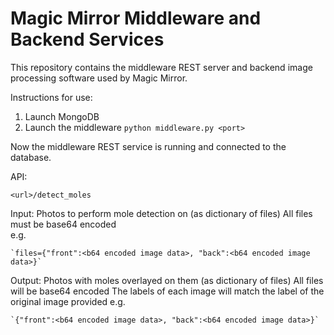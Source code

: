 # Magic Mirror Middleware and Backend Services
This repository contains the middleware REST server and backend image processing software used
by Magic Mirror. 

Instructions for use:
1. Launch MongoDB
2. Launch the middleware
	`python middleware.py <port>`

Now the middleware REST service is running and connected to the database.

API:

`<url>/detect_moles`

Input:
	Photos to perform mole detection on (as dictionary of files)
	All files must be base64 encoded	
	e.g. 
	
	`files={"front":<b64 encoded image data>, "back":<b64 encoded image data>}`
	
Output:
	Photos with moles overlayed on them (as dictionary of files)
	All files will be base64 encoded
	The labels of each image will match the label of the original image provided
	e.g. 
	
	`{"front":<b64 encoded image data>, "back":<b64 encoded image data>}`
